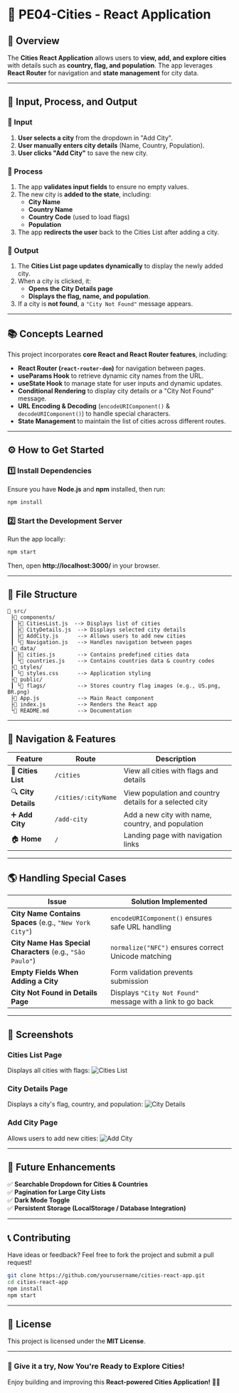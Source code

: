 # 🌆 PE04-Cities - React Application

## 📌 Overview
The **Cities React Application** allows users to **view, add, and explore cities** with details such as **country, flag, and population**. The app leverages **React Router** for navigation and **state management** for city data.

---

## **🔎 Input, Process, and Output**
### **🔹 Input**
1. **User selects a city** from the dropdown in "Add City".
2. **User manually enters city details** (Name, Country, Population).
3. **User clicks "Add City"** to save the new city.

### **🔄 Process**
1. The app **validates input fields** to ensure no empty values.
2. The new city is **added to the state**, including:
   - **City Name**
   - **Country Name**
   - **Country Code** (used to load flags)
   - **Population**
3. The app **redirects the user** back to the Cities List after adding a city.

### **📄 Output**
1. The **Cities List page updates dynamically** to display the newly added city.
2. When a city is clicked, it:
   - **Opens the City Details page**
   - **Displays the flag, name, and population**.
3. If a city is **not found**, a `"City Not Found"` message appears.

---

## **📚 Concepts Learned**
This project incorporates **core React and React Router features**, including:
- **React Router (`react-router-dom`)** for navigation between pages.
- **useParams Hook** to retrieve dynamic city names from the URL.
- **useState Hook** to manage state for user inputs and dynamic updates.
- **Conditional Rendering** to display city details or a "City Not Found" message.
- **URL Encoding & Decoding** (`encodeURIComponent()` & `decodeURIComponent()`) to handle special characters.
- **State Management** to maintain the list of cities across different routes.

---

## **⚙️ How to Get Started**
### **1️⃣ Install Dependencies**
Ensure you have **Node.js** and **npm** installed, then run:
```bash
npm install
```

### **2️⃣ Start the Development Server**
Run the app locally:
```bash
npm start
```
Then, open **http://localhost:3000/** in your browser.

---

## **📂 File Structure**
```
📁 src/
 ├📁 components/
 ┃ ├📄 CitiesList.js  --> Displays list of cities
 ┃ ├📄 CityDetails.js  --> Displays selected city details
 ┃ ├📄 AddCity.js      --> Allows users to add new cities
 ┃ └📄 Navigation.js   --> Handles navigation between pages
 ├📁 data/
 ┃ ├📄 cities.js       --> Contains predefined cities data
 ┃ └📄 countries.js    --> Contains countries data & country codes
 ├📁 styles/
 ┃ └📄 styles.css      --> Application styling
 ├📁 public/
 ┃ └📁 flags/          --> Stores country flag images (e.g., US.png, BR.png)
 ├📄 App.js            --> Main React component
 ├📄 index.js          --> Renders the React app
 └📄 README.md         --> Documentation
```

---

## **🔄 Navigation & Features**
| **Feature**          | **Route**          | **Description** |
|----------------------|--------------------|----------------|
| 🐝 **Cities List**   | `/cities`          | View all cities with flags and details |
| 🔍 **City Details**  | `/cities/:cityName` | View population and country details for a selected city |
| ➕ **Add City**      | `/add-city`        | Add a new city with name, country, and population |
| 🏠 **Home**         | `/`                | Landing page with navigation links |

---

## **🌎 Handling Special Cases**
| **Issue** | **Solution Implemented** |
|-----------|-------------------------|
| **City Name Contains Spaces** (e.g., `"New York City"`) | `encodeURIComponent()` ensures safe URL handling |
| **City Name Has Special Characters** (e.g., `"São Paulo"`) | `normalize("NFC")` ensures correct Unicode matching |
| **Empty Fields When Adding a City** | Form validation prevents submission |
| **City Not Found in Details Page** | Displays `"City Not Found"` message with a link to go back |

---

## **📸 Screenshots**
### **Cities List Page**
Displays all cities with flags:
![Cities List](https://your-image-link-here.com)

### **City Details Page**
Displays a city's flag, country, and population:
![City Details](https://your-image-link-here.com)

### **Add City Page**
Allows users to add new cities:
![Add City](https://your-image-link-here.com)

---

## **🚀 Future Enhancements**
✅ **Searchable Dropdown for Cities & Countries**  
✅ **Pagination for Large City Lists**  
✅ **Dark Mode Toggle**  
✅ **Persistent Storage (LocalStorage / Database Integration)**  

---

## **📞 Contributing**
Have ideas or feedback? Feel free to fork the project and submit a pull request!

```bash
git clone https://github.com/yourusername/cities-react-app.git
cd cities-react-app
npm install
npm start
```

---

## **💃 License**
This project is licensed under the **MIT License**.

---

### **🚀 Give it a try, Now You're Ready to Explore Cities!**
Enjoy building and improving this **React-powered Cities Application!** 🌆✨

